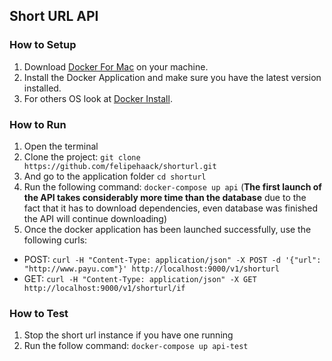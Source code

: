 ## Short URL API

### How to Setup

1. Download [Docker For Mac](https://docs.docker.com/docker-for-mac/) on your machine.
2. Install the Docker Application and make sure you have the latest version installed.
3. For others OS look at [Docker Install](https://docs.docker.com/compose/install/).


### How to Run

1. Open the terminal
2. Clone the project: ```git clone https://github.com/felipehaack/shorturl.git```
3. And go to the application folder ```cd shorturl```
4. Run the following command: ```docker-compose up api``` (**The first launch of the API takes considerably more time than the database** due to the fact that it has to download dependencies, even database was finished the API will continue downloading)
5. Once the docker application has been launched successfully, use the following curls:

- POST: ```curl -H "Content-Type: application/json" -X POST -d '{"url": "http://www.payu.com"}' http://localhost:9000/v1/shorturl```
- GET: ```curl -H "Content-Type: application/json" -X GET  http://localhost:9000/v1/shorturl/if```

### How to Test

1. Stop the short url instance if you have one running
2. Run the follow command: ```docker-compose up api-test```